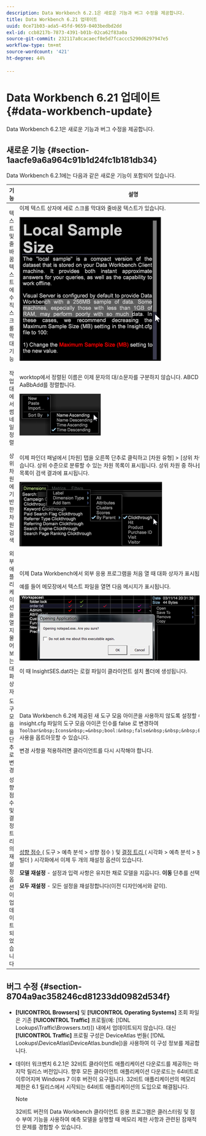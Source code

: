 ```yaml
---
description: Data Workbench 6.2.1은 새로운 기능과 버그 수정을 제공합니다.
title: Data Workbench 6.21 업데이트
uuid: 0ce71b03-ada5-45fd-9659-0403bedbd2dd
exl-id: ccb8217b-7873-4391-b01b-02ca62f83a0a
source-git-commit: 232117a8cacaecf8e5d7fcaccc5290d6297947e5
workflow-type: tm+mt
source-wordcount: '421'
ht-degree: 44%

---
```


# Data Workbench 6.21 업데이트{#data-workbench-update}

Data Workbench 6.2.1은 새로운 기능과 버그 수정을 제공합니다.

## 새로운 기능 {#section-1aacfe9a6a964c91b1d24fc1b181db34}

Data Workbench 6.2.1에는 다음과 같은 새로운 기능이 포함되어 있습니다.

<table id="table_E28A6D31E7D941F7A0C2048F0F0F7838"> 
 <thead> 
  <tr> 
   <th colname="col1" class="entry"> 기능 </th> 
   <th colname="col2" class="entry"> 설명 </th> 
  </tr> 
 </thead>
 <tbody> 
  <tr> 
   <td colname="col1"> 텍스트 및 줄바꿈 텍스트에 수직 스크롤 막대 기능 </td> 
   <td colname="col2"> 이제 텍스트 상자에 세로 스크롤 막대와 줄바꿈 텍스트가 있습니다. <p> <img placement="break" id="image_73F372819A2D4FB292402AC13E5196B9" src="assets/scroll_bar.png" /> </p> </td> 
  </tr> 
  <tr> 
   <td colname="col1"> 작업대에서 썸네일 정렬 </td> 
   <td colname="col2"> worktop에서 정렬된 이름은 이제 문자의 대/소문자를 구분하지 않습니다. ABCD 대신 알파벳순으로 AaBbAdd를 정렬합니다. <p> <img placement="break" id="image_DD98A3BEC0EC44EB82D877238F02F588" src="assets/sort_by_621.png" /> </p> </td> 
  </tr> 
  <tr> 
   <td colname="col1"> 상위 차원에 기반한 차원 검색 </td> 
   <td colname="col2"> <p>이제 파인더 패널에서 [차원] 탭을 오른쪽 단추로 클릭하고 [차원 유형] &gt; [상위 차원별]을 선택할 수 있습니다. 상위 수준으로 분류할 수 있는 차원 목록이 표시됩니다. 상위 차원 중 하나를 선택하면 하위 차원 목록이 검색 결과에 표시됩니다. </p> <img placement="break" id="image_9C74DDC5FC0448F5A039B97CE7DAD420" src="assets/dim_parent_621.png" /> </td> 
  </tr> 
  <tr> 
   <td colname="col1"> 외부 애플리케이션을 열 지 물어보는 대화 상자 </td> 
   <td colname="col2"> <p>이제 Data Workbench에서 외부 응용 프로그램을 처음 열 때 대화 상자가 표시됩니다. </p> <p>예를 들어 메모장에서 텍스트 파일을 열면 다음 메시지가 표시됩니다. </p> <img placement="break" id="image_B4F2EB65B8ED4A5F97BF627E41F6E3E8" src="assets/open_exe_621.png" /> <p>이 때 <span class="filepath">InsightSES.dat</span>라는 로컬 파일이 클라이언트 설치 폴더에 생성됩니다. </p> </td> 
  </tr> 
  <tr> 
   <td colname="col1"> 도구 모음을 단추로 변경 </td> 
   <td colname="col2"> Data Workbench 6.2에 제공된 새 도구 모음 아이콘을 사용하지 않도록 설정할 수 있습니다. <span class="filepath"> insight.cfg </span> 파일의 <span class="filepath"> 도구 모음 아이콘 </span> 인수를 <span class="filepath"> false </span> 로 변경하여 <code> Toolbar&amp;nbsp;Icons&amp;nbsp;=&amp;nbsp;bool:&amp;nbsp;false&amp;nbsp;&amp;nbsp;&amp;nbsp;&amp;nbsp;&amp;nbsp;&amp;nbsp; </code> 사용을 옵트아웃할 수 있습니다. <p>변경 사항을 적용하려면 클라이언트를 다시 시작해야 합니다. </p> </td> 
  </tr> 
  <tr> 
   <td colname="col1"> 성향 점수 및 결정 트리의 재설정 옵션이 업데이트되었습니다 </td> 
   <td colname="col2"> <a href="https://experienceleague.adobe.com/docs/data-workbench/using/client/analysis-visualizations/visitor-propensity/c-visitor-propensity.html" format="http" scope="external"> 성향 점수 </a>( <span class="filepath"> 도구 &gt; 예측 분석 &gt; 성향 점수 </span>) 및 <a href="https://experienceleague.adobe.com/docs/data-workbench/using/client/analysis-visualizations/decision-trees/c-decision-trees.html" format="http" scope="external"> 결정 트리 </a>( <span class="filepath"> 시각화 &gt; 예측 분석 &gt; 분류 &gt; 의사 결정 트리 빌더 </span>) 시각화에서 이제 두 개의 재설정 옵션이 있습니다. <p><b>모델 재설정</b> - 설정과 입력 사항은 유지한 채로 모델을 지웁니다. <b>이동</b> 단추를 선택 가능하게 합니다. </p> <p><b>모두 재설정</b> - 모든 설정을 재설정합니다(이전 디자인에서와 같이). </p> </td> 
  </tr> 
 </tbody> 
</table>

## 버그 수정 {#section-8704a9ac358246cd81233dd0982d534f}

* **[!UICONTROL Browsers]** 및 **[!UICONTROL Operating Systems]** 조회 파일은 기존 **[!UICONTROL Traffic]** 프로필(예: [!DNL Lookups\Traffic\Browsers.txt)]) 내에서 업데이트되지 않습니다. 대신 **[!UICONTROL Traffic]** 프로필 구성은 DeviceAtlas 번들( [!DNL Lookups\DeviceAtlas\DeviceAtlas.bundle])을 사용하여 이 구성 정보를 제공합니다.
* 데이터 워크벤치 6.2.1은 32비트 클라이언트 애플리케이션 다운로드를 제공하는 마지막 릴리스 버전입니다. 향후 모든 클라이언트 애플리케이션 다운로드는 64비트로 이루어지며 Windows 7 이후 버전이 요구됩니다. 32비트 애플리케이션의 메모리 제한은 6.1 릴리스에서 시작되는 64비트 애플리케이션의 도입으로 해결됩니다.

   >[!NOTE]
   >
   >32비트 버전의 Data Workbench 클라이언트 응용 프로그램은 클러스터링 및 점수 부여 기능을 사용하여 예측 모델을 실행할 때 메모리 제한 사항과 관련된 잠재적인 문제를 경험할 수 있습니다.
